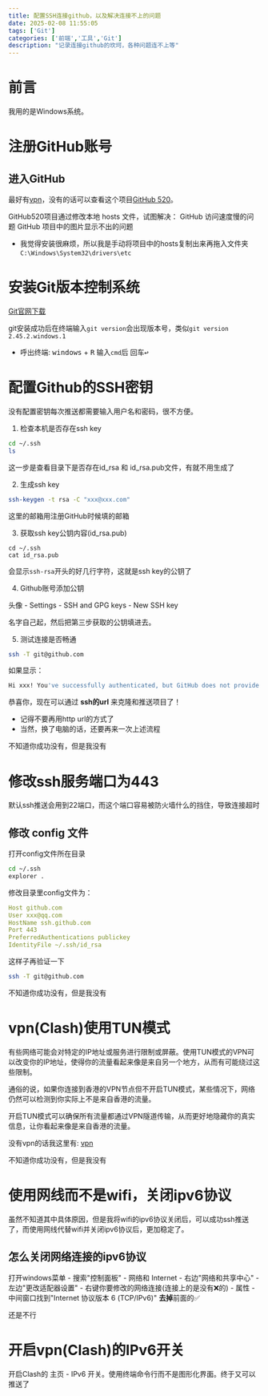 ```yaml
---
title: 配置SSH连接github，以及解决连接不上的问题
date: 2025-02-08 11:55:05
tags: ['Git']
categories: ['前端','工具','Git']
description: "记录连接github的坎坷，各种问题连不上等"
---
```


# 前言

我用的是Windows系统。

# 注册GitHub账号

## 进入GitHub

最好有[vpn](https://xfltd.org/#/register?code=6LuN3EAQ)，没有的话可以查看这个项目[GitHub 520](https://gitee.com/klmahuaw/GitHub520)。

GitHub520项目通过修改本地 hosts 文件，试图解决： GitHub 访问速度慢的问题 GitHub 项目中的图片显示不出的问题
- 我觉得安装很麻烦，所以我是手动将项目中的hosts复制出来再拖入文件夹`C:\Windows\System32\drivers\etc`

# 安装Git版本控制系统

[Git官网下载](https://git-scm.com/downloads)

git安装成功后在终端输入`git version`会出现版本号，类似`git version 2.45.2.windows.1`
- 呼出终端: <kbd>windows</kbd> + <kbd>R</kbd> 输入`cmd`后 <kbd>回车↩︎</kbd>

# 配置Github的SSH密钥

没有配置密钥每次推送都需要输入用户名和密码，很不方便。

1. 检查本机是否存在ssh key

```bash
cd ~/.ssh
ls
```

这一步是查看目录下是否存在id_rsa 和 id_rsa.pub文件，有就不用生成了

2. 生成ssh key

```bash
ssh-keygen -t rsa -C "xxx@xxx.com"
```

这里的邮箱用注册GitHub时候填的邮箱

3. 获取ssh key公钥内容(id_rsa.pub)

```
cd ~/.ssh
cat id_rsa.pub
```

会显示`ssh-rsa`开头的好几行字符，这就是ssh key的公钥了

4. Github账号添加公钥

头像 - Settings - SSH and GPG keys - New SSH key

名字自己起，然后把第三步获取的公钥填进去。

5. 测试连接是否畅通

```bash
ssh -T git@github.com
```

如果显示：

```bash
Hi xxx! You've successfully authenticated, but GitHub does not provide shell access.
```

恭喜你，现在可以通过 **ssh的url** 来克隆和推送项目了！

- 记得不要再用http url的方式了
- 当然，换了电脑的话，还要再来一次上述流程

不知道你成功没有，但是我没有

# 修改ssh服务端口为443

默认ssh推送会用到22端口，而这个端口容易被防火墙什么的挡住，导致连接超时

## 修改 config 文件

打开config文件所在目录

```bash
cd ~/.ssh
explorer .
```

修改目录里config文件为：

```yaml
Host github.com
User xxx@qq.com
HostName ssh.github.com
Port 443
PreferredAuthentications publickey
IdentityFile ~/.ssh/id_rsa
```

这样子再验证一下

```bash
ssh -T git@github.com
```

不知道你成功没有，但是我没有

# vpn(Clash)使用TUN模式

有些网络可能会对特定的IP地址或服务进行限制或屏蔽。使用TUN模式的VPN可以改变你的IP地址，使得你的流量看起来像是来自另一个地方，从而有可能绕过这些限制。

通俗的说，如果你连接到香港的VPN节点但不开启TUN模式，某些情况下，网络仍然可以检测到你实际上不是来自香港的流量。

开启TUN模式可以确保所有流量都通过VPN隧道传输，从而更好地隐藏你的真实信息，让你看起来像是来自香港的流量。

没有vpn的话我这里有: [vpn](https://xfltd.org/#/register?code=6LuN3EAQ)

不知道你成功没有，但是我没有

# 使用网线而不是wifi，关闭ipv6协议

虽然不知道其中具体原因，但是我将wifi的ipv6协议关闭后，可以成功ssh推送了，而使用网线代替wifi并关闭ipv6协议后，更加稳定了。

## 怎么关闭网络连接的ipv6协议

打开windows菜单 - 搜索"控制面板" - 网络和 Internet - 右边"网络和共享中心" - 左边"更改适配器设置" - 右键你要修改的网络连接(连接上的是没有❌的) - 属性 - 中间窗口找到"Internet 协议版本 6 (TCP/IPv6)" **去掉**前面的✅ 

还是不行

# 开启vpn(Clash)的IPv6开关

开启Clash的 主页 - IPv6 开关。使用终端命令行而不是图形化界面。终于又可以推送了
 
